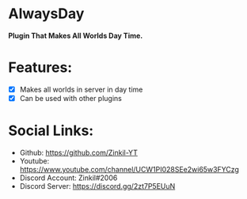 # AlwaysDay
**Plugin That Makes All Worlds Day Time.**

# Features:
- [x] Makes all worlds in server in day time
- [x] Can be used with other plugins

# Social Links:
- Github: https://github.com/Zinkil-YT
- Youtube: https://www.youtube.com/channel/UCW1PI028SEe2wi65w3FYCzg
- Discord Account: Zinkil#2006 
- Discord Server: https://discord.gg/2zt7P5EUuN
